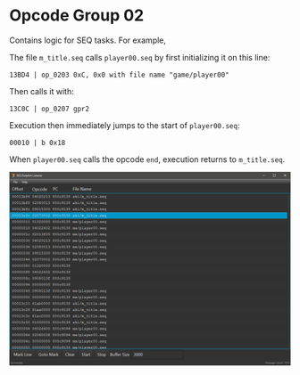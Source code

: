 # Opcode Group 02

Contains logic for SEQ tasks. For example,

The file `m_title.seq` calls `player00.seq` by first initializing it on this line:

```
13BD4 | op_0203 0xC, 0x0 with file name "game/player00"
```

Then calls it with:

```
13C0C | op_0207 gpr2
```

Execution then immediately jumps to the start of `player00.seq`:

```
00010 | b 0x18
```

When `player00.seq` calls the opcode `end`, execution returns to `m_title.seq`.

![TskExecFunc](/general/images/TskExecFunc.png?raw=true "TskExecFunc")
